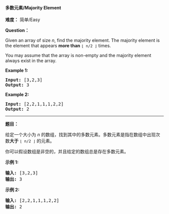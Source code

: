 #### 多数元素/Majority Element
**难度：** 简单/Easy

**Question：** 

<p>Given an array of size <i>n</i>, find the majority element. The majority element is the element that appears <b>more than</b> <code>&lfloor; n/2 &rfloor;</code> times.</p>

<p>You may assume that the array is non-empty and the majority element always exist in the array.</p>

<p><strong>Example 1:</strong></p>

<pre>
<strong>Input:</strong> [3,2,3]
<strong>Output:</strong> 3</pre>

<p><strong>Example 2:</strong></p>

<pre>
<strong>Input:</strong> [2,2,1,1,1,2,2]
<strong>Output:</strong> 2
</pre>


------

**题目：** 
<p>给定一个大小为 <em>n </em>的数组，找到其中的多数元素。多数元素是指在数组中出现次数<strong>大于</strong>&nbsp;<code>&lfloor; n/2 &rfloor;</code>&nbsp;的元素。</p>

<p>你可以假设数组是非空的，并且给定的数组总是存在多数元素。</p>

<p><strong>示例&nbsp;1:</strong></p>

<pre><strong>输入:</strong> [3,2,3]
<strong>输出:</strong> 3</pre>

<p><strong>示例&nbsp;2:</strong></p>

<pre><strong>输入:</strong> [2,2,1,1,1,2,2]
<strong>输出:</strong> 2
</pre>

